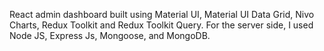 React admin dashboard built using Material UI, Material UI Data Grid, Nivo Charts, Redux Toolkit and Redux Toolkit Query. For the server side, I used Node JS, Express Js, Mongoose, and MongoDB.
